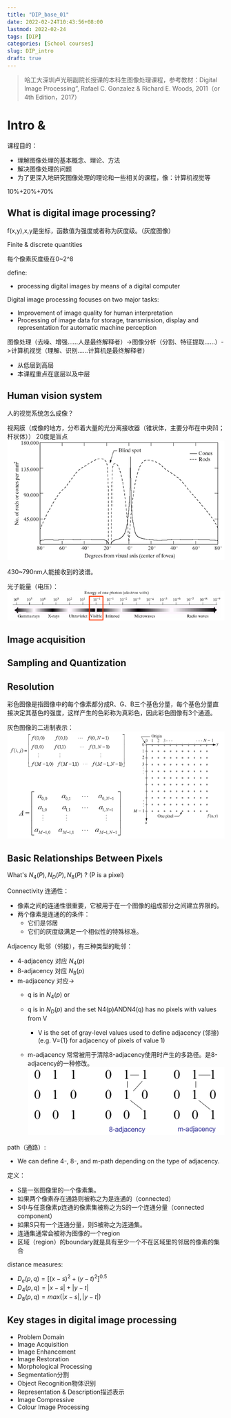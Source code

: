 ```yaml
---
title: "DIP_base_01"
date: 2022-02-24T10:43:56+08:00
lastmod: 2022-02-24
tags: [DIP]
categories: [School courses]
slug: DIP_intro
draft: true
---
```

> 哈工大深圳卢光明副院长授课的本科生图像处理课程，参考教材：Digital Image Processing”, Rafael C. Gonzalez & Richard E. Woods, 2011（or 4th Edition，2017）

# Intro & 
课程目的：
- 理解图像处理的基本概念、理论、方法
- 解决图像处理的问题
- 为了更深入地研究图像处理的理论和一些相关的课程，像：计算机视觉等

10%+20%+70%
## What is digital image processing?
f(x,y),x,y是坐标，函数值为强度或者称为灰度级。（灰度图像）

Finite & discrete quantities

每个像素灰度级在0~2^8

define:
- processing digital images by means of a digital computer

Digital image processing focuses on two major tasks:
- Improvement of image quality for human interpretation
- Processing of image data for storage, transmission, display and representation for automatic machine perception

图像处理（去噪、增强……人是最终解释者）->图像分析（分割、特征提取……）->计算机视觉（理解、识别……计算机是最终解释者）
- 从低层到高层
- 本课程重点在底层以及中层


## Human vision system
人的视觉系统怎么成像？

视网膜（成像的地方，分布着大量的光分离接收器（锥状体，主要分布在中央凹；杆状体）） 20度是盲点
![](https://raw.githubusercontent.com/JF-011101/Image_hosting_rep/main/20220224111030.png)

430~790nm人能接收到的波谱。

光子能量（电压）：
![](https://raw.githubusercontent.com/JF-011101/Image_hosting_rep/main/20220225093349.png)

## Image acquisition
## Sampling and Quantization
## Resolution
彩色图像是指图像中的每个像素都分成R、G、B三个基色分量，每个基色分量直接决定其基色的强度，这样产生的色彩称为真彩色，因此彩色图像有3个通道。

灰色图像的二进制表示：
![](https://raw.githubusercontent.com/JF-011101/Image_hosting_rep/main/20220225100628.png)
## Basic Relationships Between Pixels
What's $N_4(P),N_D(P),N_8(P)$ ?  (P is a pixel)

Connectivity 连通性：
- 像素之间的连通性很重要，它被用于在一个图像的组成部分之间建立界限的。
- 两个像素是连通的的条件：
    - 它们是邻居
    - 它们的灰度级满足一个相似性的特殊标准。

Adjacency 毗邻（邻接），有三种类型的毗邻：
- 4-adjacency 对应 $N_4(p)$
- 8-adjacency 对应 $N_8(p)$
- m-adjacency 对应->
    - q is in $N_4(p)$ or
    - q is in $N_D(p)$ and the set N4(p)ANDN4(q) has no pixels with values from V
        - V is the set of gray-level values used to define adjacency (邻接) (e.g. V={1} for adjacency of pixels of value 1)

    - m-adjacency 常常被用于清除8-adjacency使用时产生的多路径。是8-adjacency的一种修改。![](https://raw.githubusercontent.com/JF-011101/Image_hosting_rep/main/20220226095647.png)

path（通路）:
- We can define 4-, 8-, and m-path depending on the type of adjacency. 

定义：
- S是一张图像里的一个像素集。
- 如果两个像素存在通路则被称之为是连通的（connected）
- S中与任意像素p连通的像素集被称之为S的一个连通分量（connected component）
- 如果S只有一个连通分量，则S被称之为连通集。
- 连通集通常会被称为图像的一个region
- 区域（region）的boundary就是具有至少一个不在区域里的邻居的像素的集合

distance measures:
- $D_e(p,q)=[(x-s)^2 + (y-t)^2]^{0.5}$
- $D_4(p,q) = |x-s| + |y-t|$
- $D_8(p,q) = max(|x-s|,|y-t|)$



## Key stages in digital image processing
- Problem Domain
- Image Acquisition
- Image Enhancement
- Image Restoration
- Morphological Processing
- Segmentation分割
- Object Recognition物体识别
- Representation & Description描述表示
- Image Compressive
- Colour Image Processing